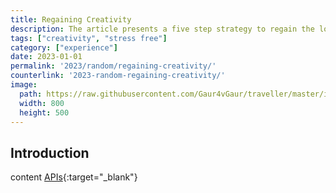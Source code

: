 ```yaml
---
title: Regaining Creativity
description: The article presents a five step strategy to regain the lost creativity after experiencing a long drawn pandemic and negative everyday news. Creativity is necessary to address the complex challenges.
tags: ["creativity", "stress free"]
category: ["experience"]
date: 2023-01-01
permalink: '2023/random/regaining-creativity/'
counterlink: '2023-random-regaining-creativity/'
image:
  path: https://raw.githubusercontent.com/Gaur4vGaur/traveller/master/images/api/2022-12-01-ten-best-practices-to-launch-apis-in-2023.jpg
  width: 800
  height: 500
---
```


## Introduction
content
[APIs](https://en.wikipedia.org/wiki/API){:target="_blank"}






